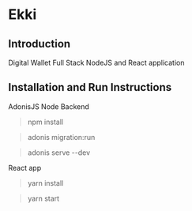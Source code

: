 # Ekki

## Introduction

Digital Wallet Full Stack NodeJS and React application


## Installation and Run Instructions

AdonisJS Node Backend

> npm install

> adonis migration:run

> adonis serve --dev

React app

> yarn install

> yarn start
